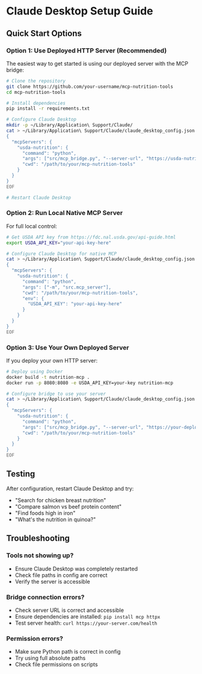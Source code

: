 # Claude Desktop Setup Guide

## Quick Start Options

### Option 1: Use Deployed HTTP Server (Recommended)

The easiest way to get started is using our deployed server with the MCP bridge:

```bash
# Clone the repository
git clone https://github.com/your-username/mcp-nutrition-tools
cd mcp-nutrition-tools

# Install dependencies
pip install -r requirements.txt

# Configure Claude Desktop
mkdir -p ~/Library/Application\ Support/Claude/
cat > ~/Library/Application\ Support/Claude/claude_desktop_config.json << 'EOF'
{
  "mcpServers": {
    "usda-nutrition": {
      "command": "python",
      "args": ["src/mcp_bridge.py", "--server-url", "https://usda-nutrition-mcp-oc46l7ob5a-uc.a.run.app"],
      "cwd": "/path/to/your/mcp-nutrition-tools"
    }
  }
}
EOF

# Restart Claude Desktop
```

### Option 2: Run Local Native MCP Server

For full local control:

```bash
# Get USDA API key from https://fdc.nal.usda.gov/api-guide.html
export USDA_API_KEY="your-api-key-here"

# Configure Claude Desktop for native MCP
cat > ~/Library/Application\ Support/Claude/claude_desktop_config.json << 'EOF'
{
  "mcpServers": {
    "usda-nutrition": {
      "command": "python",
      "args": ["-m", "src.mcp_server"],
      "cwd": "/path/to/your/mcp-nutrition-tools",
      "env": {
        "USDA_API_KEY": "your-api-key-here"
      }
    }
  }
}
EOF
```

### Option 3: Use Your Own Deployed Server

If you deploy your own HTTP server:

```bash
# Deploy using Docker
docker build -t nutrition-mcp .
docker run -p 8080:8080 -e USDA_API_KEY=your-key nutrition-mcp

# Configure bridge to use your server
cat > ~/Library/Application\ Support/Claude/claude_desktop_config.json << 'EOF'
{
  "mcpServers": {
    "usda-nutrition": {
      "command": "python",
      "args": ["src/mcp_bridge.py", "--server-url", "https://your-deployed-server.com"],
      "cwd": "/path/to/your/mcp-nutrition-tools"
    }
  }
}
EOF
```

## Testing

After configuration, restart Claude Desktop and try:

- "Search for chicken breast nutrition"
- "Compare salmon vs beef protein content"  
- "Find foods high in iron"
- "What's the nutrition in quinoa?"

## Troubleshooting

### Tools not showing up?
- Ensure Claude Desktop was completely restarted
- Check file paths in config are correct
- Verify the server is accessible

### Bridge connection errors?
- Check server URL is correct and accessible
- Ensure dependencies are installed: `pip install mcp httpx`
- Test server health: `curl https://your-server.com/health`

### Permission errors?
- Make sure Python path is correct in config
- Try using full absolute paths
- Check file permissions on scripts